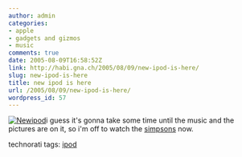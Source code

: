 ```yaml
---
author: admin
categories:
- apple
- gadgets and gizmos
- music
comments: true
date: 2005-08-09T16:58:52Z
link: http://habi.gna.ch/2005/08/09/new-ipod-is-here/
slug: new-ipod-is-here
title: new ipod is here
url: /2005/08/09/new-ipod-is-here/
wordpress_id: 57
---
```


[![Newipod](http://habi.gna.ch/blog/images/newipod-tm.jpg)](http://habi.gna.ch/blog/images/newipod.jpg)i guess it's gonna take some time until the music and the pictures are on it, so i'm off to watch the [simpsons](http://tv.search.ch/programm/detail/index.php?const_id=200508091900006) now.



technorati tags: [ipod](http://www.technorati.com/tag/ipod)


